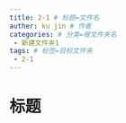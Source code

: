```yaml
---
title: 2-1 # 标题=文件名
auther: ku jin # 作者
categories: # 分类=根文件夹名
 - 新建文件夹1
tags: # 标签=目标文件夹
 - 2-1 
---
```

# 标题